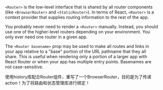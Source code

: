 ```<Router>``` is the low-level interface that is shared by all router components
(like ```<BrowserRouter>``` and ```<StaticRouter>```). In terms of React, 
```<Router>``` is a context provider that supplies routing information to the rest of the app.


You probably never need to render a ```<Router>``` manually. Instead, you should use one of the higher-level routers depending on your environment. You only ever need one router in a given app.

The ```<Router basename>``` prop may be used to make all routes and links in your app relative to a "base" portion of the URL pathname that they all share. This is useful when rendering only a portion of a larger app with React Router or when your app has multiple entry points. Basenames are not case-sensitive.


使用history库配合Router组件，重写了一个BrowserRouter，目的是为了传递action！为了将路由和状态管理库进行绑定！
